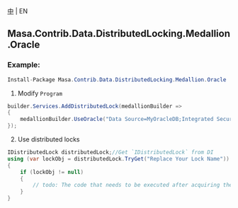 [中](README.zh-CN.md) | EN

## Masa.Contrib.Data.DistributedLocking.Medallion.Oracle

### Example:

```c#
Install-Package Masa.Contrib.Data.DistributedLocking.Medallion.Oracle
```

1. Modify `Program`

``` C#
builder.Services.AddDistributedLock(medallionBuilder =>
{
    medallionBuilder.UseOracle("Data Source=MyOracleDB;Integrated Security=yes;");
});
```

2. Use distributed locks

``` C#
IDistributedLock distributedLock;//Get `IDistributedLock` from DI
using (var lockObj = distributedLock.TryGet("Replace Your Lock Name"))
{
    if (lockObj != null)
    {
        // todo: The code that needs to be executed after acquiring the distributed lock
    }
}
```